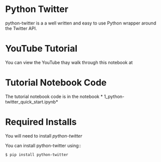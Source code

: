 # Python Twitter

python-twitter is a a well written and easy to use Python wrapper around the Twitter API.


# YouTube Tutorial

You can view the YouTube thay walk through this notebook at 


# Tutorial Notebook Code 

The tutorial notebook code is in the notebook * 1_python-twitter_quick_start.ipynb*  



# Required Installs

You will need to install _python-twitter_   

You can install python-twitter using::

    $ pip install python-twitter





